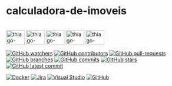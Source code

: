 # calculadora-de-imoveis

<div style="display: inline_block"><br>
  <img align="center" alt="thiago-vale" height="40" width="50" src="https://cdn.jsdelivr.net/gh/devicons/devicon/icons/jupyter/jupyter-original-wordmark.svg">
  <img align="center" alt="thiago-vale" height="40" width="50" src="https://cdn.jsdelivr.net/gh/devicons/devicon/icons/mysql/mysql-original.svg">
  <img align="center" alt="thiago-vale" height="40" width="50" src="https://cdn.jsdelivr.net/gh/devicons/devicon/icons/postgresql/postgresql-original.svg">
  <img align="center" alt="thiago-vale" height="40" width="50" src="https://cdn.jsdelivr.net/gh/devicons/devicon/icons/python/python-original.svg">
  <img align="center" alt="thiago-vale" height="40" width="50" src="https://cdn.jsdelivr.net/gh/devicons/devicon/icons/vscode/vscode-original.svg">  
</div>




[![GitHub watchers](https://badgen.net/github/watchers/thiago-vale/calculadora-de-imoveis/)](https://GitHub.com/thiago-vale/calculadora-de-imoveis/watchers/)
[![GitHub contributors](https://img.shields.io/github/contributors/calculadora-de-imoveis/badges.svg)](https://GitHub.com/thiago-vale/badges/graphs/contributors/)
[![GitHub pull-requests](https://img.shields.io/github/issues-pr/thiago-vale/calculadora-de-imoveis)](https://GitHub.com/thiago-vale/calculadora-de-imoveis/pull/)
[![GitHub branches](https://badgen.net/github/branches/thiago-vale/calculadora-de-imoveis)](https://github.com/thiago-vale/calculadora-de-imoveis/)
[![GitHub commits](https://img.shields.io/github/commits-since/thiago-vale/calculadora-de-imoveis/v1.0.0.svg)](https://GitHub.com/thiago-vale/calculadora-de-imoveis/commit/)
[![GitHub stars](https://badgen.net/github/stars/thiago-vale/calculadora-de-imoveis)](https://GitHub.com/thiago-vale/calculadora-de-imoveis/stargazers/)
[![GitHub latest commit](https://badgen.net/github/last-commit/thiago-vale/calculadora-de-imoveis)](https://GitHub.com/thiago-vale/calculadora-de-imoveis/commit/)




[![Docker](https://badgen.net/badge/icon/docker?icon=docker&label)](https://https://docker.com/)
[![Jira](https://badgen.net/badge/icon/jira?icon=jira&label)](https://https://jira.com/)
[![Visual Studio](https://badgen.net/badge/icon/visualstudio?icon=visualstudio&label)](https://visualstudio.microsoft.com)
[![GitHub](https://badgen.net/badge/icon/github?icon=github&label)](https://github.com)